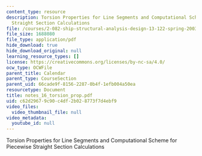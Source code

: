 ```yaml
---
content_type: resource
description: Torsion Properties for Line Segments and Computational Scheme for Piecewise
  Straight Section Calculations
file: /courses/2-082-ship-structural-analysis-design-13-122-spring-2003/c62d29679c90c4df2b028773f7d4ebf9_notes_16_torsion_prop.pdf
file_size: 1688080
file_type: application/pdf
hide_download: true
hide_download_original: null
learning_resource_types: []
license: https://creativecommons.org/licenses/by-nc-sa/4.0/
ocw_type: OCWFile
parent_title: Calendar
parent_type: CourseSection
parent_uid: 66cade9f-8156-2287-0b4f-1efb004a50ea
resourcetype: Document
title: notes_16_torsion_prop.pdf
uid: c62d2967-9c90-c4df-2b02-8773f7d4ebf9
video_files:
  video_thumbnail_file: null
video_metadata:
  youtube_id: null
---
```

Torsion Properties for Line Segments and Computational Scheme for Piecewise Straight Section Calculations